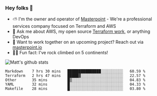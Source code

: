 

### Hey folks 👋

- ⛅️ I'm the owner and operator of [Masterpoint](https://masterpoint.io) - We're a professional services company focused on Terraform and AWS
- 💬 Ask me about AWS, my open source [Terraform work](https://github.com/masterpointio?q=terraform&type=&language=hcl), or anything DevOps
- 🔨 Want to work together on an upcoming project? Reach out via [masterpoint.io](https://masterpoint.io)
- 🧗‍♂️ Fun fact: I've rock climbed on 5 continents! 


![Matt's github stats](https://github-readme-stats.vercel.app/api?username=Gowiem&count_private=true&theme=cobalt&show_icons=true)

<!--START_SECTION:waka-->
```text
Markdown    7 hrs 30 mins   ███████████████░░░░░░░░░░   60.59 % 
Terraform   2 hrs 47 mins   █████▓░░░░░░░░░░░░░░░░░░░   22.57 % 
Other       35 mins         █▒░░░░░░░░░░░░░░░░░░░░░░░   04.83 % 
YAML        32 mins         █░░░░░░░░░░░░░░░░░░░░░░░░   04.33 % 
Makefile    28 mins         █░░░░░░░░░░░░░░░░░░░░░░░░   03.80 % 
```
<!--END_SECTION:waka-->
